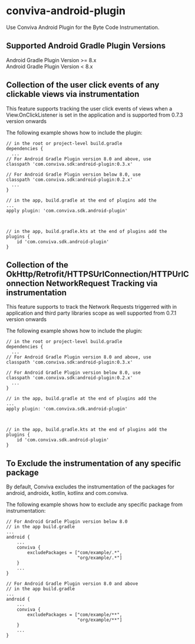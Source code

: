 # conviva-android-plugin
Use Conviva Android Plugin for the Byte Code Instrumentation.

## Supported Android Gradle Plugin Versions

Android Gradle Plugin Version >= 8.x \
Android Gradle Plugin Version < 8.x

## Collection of the user click events of any clickable views via instrumentation
This feature supports tracking the user click events of views when a View.OnClickListener is set in the application and is supported from 0.7.3 version onwards

The following example shows how to include the plugin:
```
// in the root or project-level build.gradle
dependencies {
  ...
// For Android Gradle Plugin version 8.0 and above, use
classpath 'com.conviva.sdk:android-plugin:0.3.x'

// For Android Gradle Plugin version below 8.0, use
classpath 'com.conviva.sdk:android-plugin:0.2.x'
  ...
}

// in the app, build.gradle at the end of plugins add the
...
apply plugin: 'com.conviva.sdk.android-plugin'



// in the app, build.gradle.kts at the end of plugins add the
plugins {
    id 'com.conviva.sdk.android-plugin'
}

```
    
## Collection of the OkHttp/Retrofit/HTTPSUrlConnection/HTTPUrlConnection NetworkRequest Tracking via instrumentation
This feature supports to track the Network Requests triggerred with in application and third party libraries scope as well supported from 0.7.1 version onwards

The following example shows how to include the plugin:
```
// in the root or project-level build.gradle
dependencies {
  ...
// For Android Gradle Plugin version 8.0 and above, use
classpath 'com.conviva.sdk:android-plugin:0.3.x'

// For Android Gradle Plugin version below 8.0, use
classpath 'com.conviva.sdk:android-plugin:0.2.x'
  ...
}

// in the app, build.gradle at the end of plugins add the
...
apply plugin: 'com.conviva.sdk.android-plugin'



// in the app, build.gradle.kts at the end of plugins add the
plugins {
    id 'com.conviva.sdk.android-plugin'
}

```
## To Exclude the instrumentation of any specific package
By default, Conviva excludes the instrumentation of the packages for android, androidx, kotlin, kotlinx and com.conviva. 

The following example shows how to exclude any specific package from instrumentation:
```
// For Android Gradle Plugin version below 8.0
// in the app build.gradle
...
android {   
    ...
    conviva {
        excludePackages = ["com/example/.*",
                           "org/example/.*"]
    }
    ...
}

// For Android Gradle Plugin version 8.0 and above
// in the app build.gradle
...
android {   
    ...
    conviva {
        excludePackages = ["com/example/**",
                           "org/example/**"]
    }
    ...
}
```




